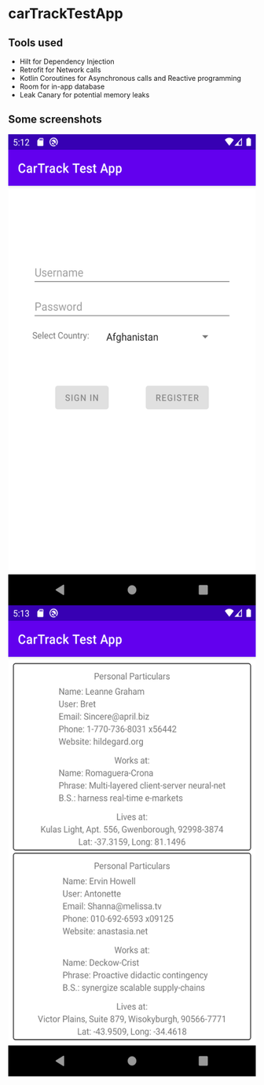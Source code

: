 # carTrackTestApp

## Tools used
- Hilt for Dependency Injection
- Retrofit for Network calls
- Kotlin Coroutines for Asynchronous calls and Reactive programming
- Room for in-app database
- Leak Canary for potential memory leaks

## Some screenshots
<a href="url"><img src="https://raw.githubusercontent.com/jonathanliem94/carTrackTestApp/master/docs/Screenshot_1601788379.png" align="left" height="960" width="540" ></a>
<a href="url"><img src="https://raw.githubusercontent.com/jonathanliem94/carTrackTestApp/master/docs/Screenshot_1601788395.png" align="left" height="960" width="540" ></a>
